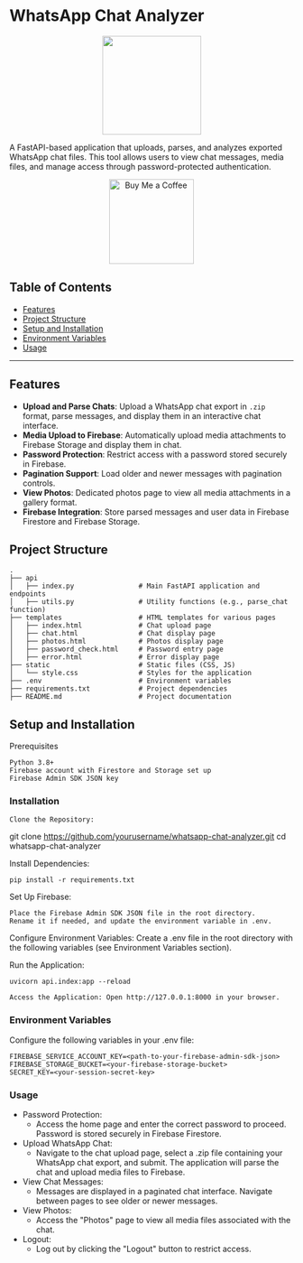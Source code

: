 # WhatsApp Chat Analyzer

<div align="center">
    <img src="https://github.com/user-attachments/assets/0c1a83e2-7631-4849-ab2c-277f75b39918" width="175"/>
</div>


A FastAPI-based application that uploads, parses, and analyzes exported WhatsApp chat files. This tool allows users to view chat messages, media files, and manage access through password-protected authentication.


<div align="center">
<a href="https://www.buymeacoffee.com/bogusdeck" target="_blank">
    <img src="https://cdn.buymeacoffee.com/buttons/v2/default-yellow.png" alt="Buy Me a Coffee" width="150" />
</a>
</div>

## Table of Contents
- [Features](#features)
- [Project Structure](#project-structure)
- [Setup and Installation](#setup-and-installation)
- [Environment Variables](#environment-variables)
- [Usage](#usage)
---

## Features

- **Upload and Parse Chats**: Upload a WhatsApp chat export in `.zip` format, parse messages, and display them in an interactive chat interface.
- **Media Upload to Firebase**: Automatically upload media attachments to Firebase Storage and display them in chat.
- **Password Protection**: Restrict access with a password stored securely in Firebase.
- **Pagination Support**: Load older and newer messages with pagination controls.
- **View Photos**: Dedicated photos page to view all media attachments in a gallery format.
- **Firebase Integration**: Store parsed messages and user data in Firebase Firestore and Firebase Storage.

## Project Structure

```
.
├── api
│   ├── index.py                # Main FastAPI application and endpoints
│   ├── utils.py                # Utility functions (e.g., parse_chat function)
├── templates                   # HTML templates for various pages
│   ├── index.html              # Chat upload page
│   ├── chat.html               # Chat display page
│   ├── photos.html             # Photos display page
│   ├── password_check.html     # Password entry page
│   ├── error.html              # Error display page
├── static                      # Static files (CSS, JS)
│   └── style.css               # Styles for the application
├── .env                        # Environment variables
├── requirements.txt            # Project dependencies
├── README.md                   # Project documentation

```

## Setup and Installation
Prerequisites

    Python 3.8+
    Firebase account with Firestore and Storage set up
    Firebase Admin SDK JSON key

### Installation

    Clone the Repository:

git clone https://github.com/yourusername/whatsapp-chat-analyzer.git
cd whatsapp-chat-analyzer

Install Dependencies:
```
pip install -r requirements.txt
```
Set Up Firebase:

    Place the Firebase Admin SDK JSON file in the root directory.
    Rename it if needed, and update the environment variable in .env.

Configure Environment Variables: Create a .env file in the root directory with the following variables (see Environment Variables section).

Run the Application:

    uvicorn api.index:app --reload

    Access the Application: Open http://127.0.0.1:8000 in your browser.

### Environment Variables

Configure the following variables in your .env file:
```
FIREBASE_SERVICE_ACCOUNT_KEY=<path-to-your-firebase-admin-sdk-json>
FIREBASE_STORAGE_BUCKET=<your-firebase-storage-bucket>
SECRET_KEY=<your-session-secret-key>
```
### Usage

- Password Protection:
   - Access the home page and enter the correct password to proceed. Password is stored securely in Firebase Firestore.
- Upload WhatsApp Chat:
   - Navigate to the chat upload page, select a .zip file containing your WhatsApp chat export, and submit. The application will parse the chat and upload media files to Firebase.
- View Chat Messages:
   - Messages are displayed in a paginated chat interface. Navigate between pages to see older or newer messages.
- View Photos:
   - Access the "Photos" page to view all media files associated with the chat.
- Logout:
   - Log out by clicking the "Logout" button to restrict access.
